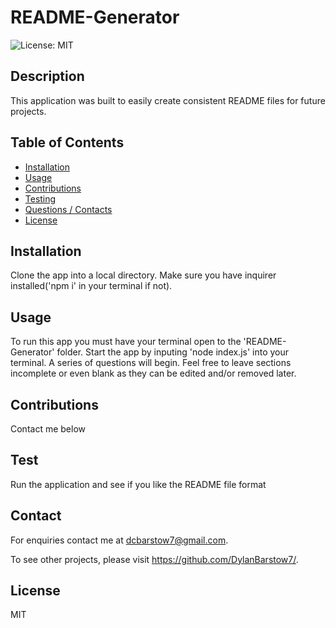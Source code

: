 
# README-Generator
![License: MIT](https://img.shields.io/badge/License-MIT-yellow.svg)
## Description
This application was built to easily create consistent README files for future projects. 
## Table of Contents
- [Installation](#Installation)
- [Usage](#Usage)
- [Contributions](#Contributions)
- [Testing](#Testing)
- [Questions / Contacts](#Contacts)
- [License](#License)
## Installation
Clone the app into a local directory.  Make sure you have inquirer installed('npm i' in your terminal if not).
## Usage
To run this app you must have your terminal open to the 'README-Generator' folder. Start the app by inputing 'node index.js' into your terminal.  A series of questions will begin. Feel free to leave sections incomplete or even blank as they can be edited and/or removed later.
## Contributions
Contact me below
## Test
Run the application and see if you like the README file format
## Contact
For enquiries contact me at dcbarstow7@gmail.com.

To see other projects, please visit https://github.com/DylanBarstow7/.
## License
MIT
